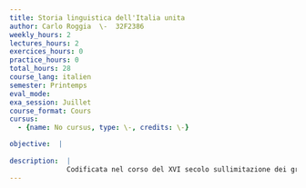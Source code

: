 ```yaml
---
title: Storia linguistica dell'Italia unita
author: Carlo Roggia  \-  32F2386
weekly_hours: 2
lectures_hours: 2
exercices_hours: 0
practice_hours: 0
total_hours: 28
course_lang: italien
semester: Printemps
eval_mode: 
exa_session: Juillet
course_format: Cours
cursus:
  - {name: No cursus, type: \-, credits: \-}

objective:  |
            
description:  |
              Codificata nel corso del XVI secolo sullimitazione dei grandi classici letterari del Trecento fiorentino, la lingua italiana é stata per buona parte della sua storia una lingua delle élites e per le élites. Oggi invece, in tutta la sua complessità e varietà interna, è una lingua compiutamente popolare. Quando e come è avvenuta una trasformazione così radicale? Cosa lha determinata e quali dibattiti ha suscitato? Facendo abbondante ricorso a documenti e allanalisi dei testi, il corso affronterà alcuni snodi fondamentali di quel grande processo sociolinguistico, culturale e politico che dal pieno Ottocento a oggi ha portato litaliano a essere quello che è.
---
```

